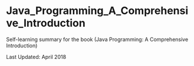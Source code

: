 # Java_Programming_A_Comprehensive_Introduction

Self-learning summary for the book (Java Programming: A Comprehensive Introduction)

Last Updated: April 2018
